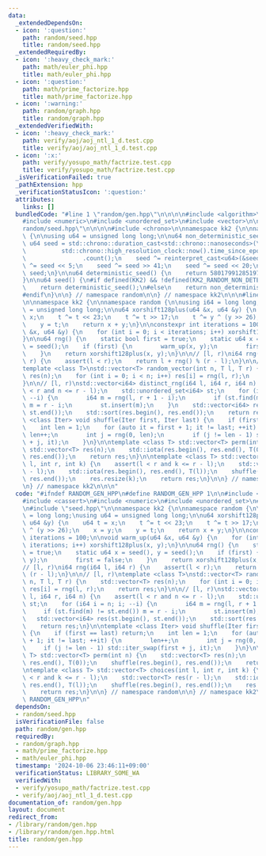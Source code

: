 ```yaml
---
data:
  _extendedDependsOn:
  - icon: ':question:'
    path: random/seed.hpp
    title: random/seed.hpp
  _extendedRequiredBy:
  - icon: ':heavy_check_mark:'
    path: math/euler_phi.hpp
    title: math/euler_phi.hpp
  - icon: ':question:'
    path: math/prime_factorize.hpp
    title: math/prime_factorize.hpp
  - icon: ':warning:'
    path: random/graph.hpp
    title: random/graph.hpp
  _extendedVerifiedWith:
  - icon: ':heavy_check_mark:'
    path: verify/aoj/aoj_ntl_1_d.test.cpp
    title: verify/aoj/aoj_ntl_1_d.test.cpp
  - icon: ':x:'
    path: verify/yosupo_math/factrize.test.cpp
    title: verify/yosupo_math/factrize.test.cpp
  _isVerificationFailed: true
  _pathExtension: hpp
  _verificationStatusIcon: ':question:'
  attributes:
    links: []
  bundledCode: "#line 1 \"random/gen.hpp\"\n\n\n\n#include <algorithm>\n#include <cassert>\n\
    #include <numeric>\n#include <unordered_set>\n#include <vector>\n\n#line 1 \"\
    random/seed.hpp\"\n\n\n\n#include <chrono>\n\nnamespace kk2 {\n\nnamespace random\
    \ {\n\nusing u64 = unsigned long long;\n\nu64 non_deterministic_seed() {\n   \
    \ u64 seed = std::chrono::duration_cast<std::chrono::nanoseconds>(\n         \
    \          std::chrono::high_resolution_clock::now().time_since_epoch())\n   \
    \                .count();\n    seed ^= reinterpret_cast<u64>(&seed);\n    seed\
    \ ^= seed << 5;\n    seed ^= seed >> 41;\n    seed ^= seed << 20;\n    return\
    \ seed;\n}\n\nu64 deterministic_seed() {\n    return 5801799128519729247ull;\n\
    }\n\nu64 seed() {\n#if defined(KK2) && !defined(KK2_RANDOM_NON_DETERMINISTIC)\n\
    \    return deterministic_seed();\n#else\n    return non_deterministic_seed();\n\
    #endif\n}\n\n} // namespace random\n\n} // namespace kk2\n\n\n#line 11 \"random/gen.hpp\"\
    \n\nnamespace kk2 {\n\nnamespace random {\n\nusing i64 = long long;\nusing u64\
    \ = unsigned long long;\n\nu64 xorshift128plus(u64 &x, u64 &y) {\n    u64 t =\
    \ x;\n    t ^= t << 23;\n    t ^= t >> 17;\n    t ^= y ^ (y >> 26);\n    x = y;\n\
    \    y = t;\n    return x + y;\n}\n\nconstexpr int iterations = 100;\n\nvoid warm_up(u64\
    \ &x, u64 &y) {\n    for (int i = 0; i < iterations; i++) xorshift128plus(x, y);\n\
    }\n\nu64 rng() {\n    static bool first = true;\n    static u64 x = seed(), y\
    \ = seed();\n    if (first) {\n        warm_up(x, y);\n        first = false;\n\
    \    }\n    return xorshift128plus(x, y);\n}\n\n// [l, r)\ni64 rng(i64 l, i64\
    \ r) {\n    assert(l < r);\n    return l + rng() % (r - l);\n}\n\n// [l, r)\n\
    template <class T>\nstd::vector<T> random_vector(int n, T l, T r) {\n    std::vector<T>\
    \ res(n);\n    for (int i = 0; i < n; i++) res[i] = rng(l, r);\n    return res;\n\
    }\n\n// [l, r)\nstd::vector<i64> distinct_rng(i64 l, i64 r, i64 n) {\n    assert(l\
    \ < r and n <= r - l);\n    std::unordered_set<i64> st;\n    for (i64 i = n; i;\
    \ --i) {\n        i64 m = rng(l, r + 1 - i);\n        if (st.find(m) != st.end())\
    \ m = r - i;\n        st.insert(m);\n    }\n    std::vector<i64> res(st.begin(),\
    \ st.end());\n    std::sort(res.begin(), res.end());\n    return res;\n}\n\ntemplate\
    \ <class Iter> void shuffle(Iter first, Iter last) {\n    if (first == last) return;\n\
    \    int len = 1;\n    for (auto it = first + 1; it != last; ++it) {\n       \
    \ len++;\n        int j = rng(0, len);\n        if (j != len - 1) std::iter_swap(first\
    \ + j, it);\n    }\n}\n\ntemplate <class T> std::vector<T> perm(int n) {\n   \
    \ std::vector<T> res(n);\n    std::iota(res.begin(), res.end(), T(0));\n    shuffle(res.begin(),\
    \ res.end());\n    return res;\n}\n\ntemplate <class T> std::vector<T> choices(int\
    \ l, int r, int k) {\n    assert(l < r and k <= r - l);\n    std::vector<T> res(r\
    \ - l);\n    std::iota(res.begin(), res.end(), T(l));\n    shuffle(res.begin(),\
    \ res.end());\n    res.resize(k);\n    return res;\n}\n\n} // namespace random\n\
    \n} // namespace kk2\n\n\n"
  code: "#ifndef RANDOM_GEN_HPP\n#define RANDOM_GEN_HPP 1\n\n#include <algorithm>\n\
    #include <cassert>\n#include <numeric>\n#include <unordered_set>\n#include <vector>\n\
    \n#include \"seed.hpp\"\n\nnamespace kk2 {\n\nnamespace random {\n\nusing i64\
    \ = long long;\nusing u64 = unsigned long long;\n\nu64 xorshift128plus(u64 &x,\
    \ u64 &y) {\n    u64 t = x;\n    t ^= t << 23;\n    t ^= t >> 17;\n    t ^= y\
    \ ^ (y >> 26);\n    x = y;\n    y = t;\n    return x + y;\n}\n\nconstexpr int\
    \ iterations = 100;\n\nvoid warm_up(u64 &x, u64 &y) {\n    for (int i = 0; i <\
    \ iterations; i++) xorshift128plus(x, y);\n}\n\nu64 rng() {\n    static bool first\
    \ = true;\n    static u64 x = seed(), y = seed();\n    if (first) {\n        warm_up(x,\
    \ y);\n        first = false;\n    }\n    return xorshift128plus(x, y);\n}\n\n\
    // [l, r)\ni64 rng(i64 l, i64 r) {\n    assert(l < r);\n    return l + rng() %\
    \ (r - l);\n}\n\n// [l, r)\ntemplate <class T>\nstd::vector<T> random_vector(int\
    \ n, T l, T r) {\n    std::vector<T> res(n);\n    for (int i = 0; i < n; i++)\
    \ res[i] = rng(l, r);\n    return res;\n}\n\n// [l, r)\nstd::vector<i64> distinct_rng(i64\
    \ l, i64 r, i64 n) {\n    assert(l < r and n <= r - l);\n    std::unordered_set<i64>\
    \ st;\n    for (i64 i = n; i; --i) {\n        i64 m = rng(l, r + 1 - i);\n   \
    \     if (st.find(m) != st.end()) m = r - i;\n        st.insert(m);\n    }\n \
    \   std::vector<i64> res(st.begin(), st.end());\n    std::sort(res.begin(), res.end());\n\
    \    return res;\n}\n\ntemplate <class Iter> void shuffle(Iter first, Iter last)\
    \ {\n    if (first == last) return;\n    int len = 1;\n    for (auto it = first\
    \ + 1; it != last; ++it) {\n        len++;\n        int j = rng(0, len);\n   \
    \     if (j != len - 1) std::iter_swap(first + j, it);\n    }\n}\n\ntemplate <class\
    \ T> std::vector<T> perm(int n) {\n    std::vector<T> res(n);\n    std::iota(res.begin(),\
    \ res.end(), T(0));\n    shuffle(res.begin(), res.end());\n    return res;\n}\n\
    \ntemplate <class T> std::vector<T> choices(int l, int r, int k) {\n    assert(l\
    \ < r and k <= r - l);\n    std::vector<T> res(r - l);\n    std::iota(res.begin(),\
    \ res.end(), T(l));\n    shuffle(res.begin(), res.end());\n    res.resize(k);\n\
    \    return res;\n}\n\n} // namespace random\n\n} // namespace kk2\n\n#endif //\
    \ RANDOM_GEN_HPP\n"
  dependsOn:
  - random/seed.hpp
  isVerificationFile: false
  path: random/gen.hpp
  requiredBy:
  - random/graph.hpp
  - math/prime_factorize.hpp
  - math/euler_phi.hpp
  timestamp: '2024-10-06 23:46:11+09:00'
  verificationStatus: LIBRARY_SOME_WA
  verifiedWith:
  - verify/yosupo_math/factrize.test.cpp
  - verify/aoj/aoj_ntl_1_d.test.cpp
documentation_of: random/gen.hpp
layout: document
redirect_from:
- /library/random/gen.hpp
- /library/random/gen.hpp.html
title: random/gen.hpp
---
```

